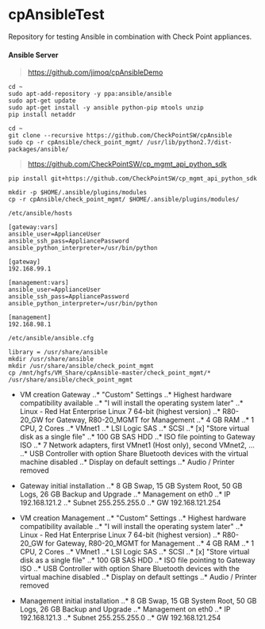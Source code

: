 # cpAnsibleTest

Repository for testing Ansible in combination with Check Point appliances.

#### Ansible Server
> https://github.com/jimoq/cpAnsibleDemo
```
cd ~
sudo apt-add-repository -y ppa:ansible/ansible
sudo apt-get update
sudo apt-get install -y ansible python-pip mtools unzip
pip install netaddr

cd ~
git clone --recursive https://github.com/CheckPointSW/cpAnsible
sudo cp -r cpAnsible/check_point_mgmt/ /usr/lib/python2.7/dist-packages/ansible/
```

> https://github.com/CheckPointSW/cp_mgmt_api_python_sdk
```
pip install git+https://github.com/CheckPointSW/cp_mgmt_api_python_sdk

mkdir -p $HOME/.ansible/plugins/modules
cp -r cpAnsible/check_point_mgmt/ $HOME/.ansible/plugins/modules/
```


```
/etc/ansible/hosts

[gateway:vars]
ansible_user=ApplianceUser
ansible_ssh_pass=AppliancePassword
ansible_python_interpreter=/usr/bin/python

[gateway]
192.168.99.1

[management:vars]
ansible_user=ApplianceUser
ansible_ssh_pass=AppliancePassword
ansible_python_interpreter=/usr/bin/python

[management]
192.168.98.1
```


```
/etc/ansible/ansible.cfg

library = /usr/share/ansible
mkdir /usr/share/ansible
mkdir /usr/share/ansible/check_point_mgmt
cp /mnt/hgfs/VM_Share/cpAnsible-master/check_point_mgmt/* /usr/share/ansible/check_point_mgmt
```

* VM creation Gateway
..* "Custom" Settings
..* Highest hardware compatibility available
..* "I will install the operating system later"
..* Linux - Red Hat Enterprise Linux 7 64-bit (highest version)
..* R80-20_GW for Gateway, R80-20_MGMT for Management
..* 4 GB RAM
..* 1 CPU, 2 Cores
..* VMnet1
..* LSI Logic SAS
..* SCSI
..* [x] "Store virtual disk as a single file"
..* 100 GB SAS HDD
..* ISO file pointing to Gateway ISO
..* 7 Network adapters, first VMnet1 (Host only), second VMnet2, ...
..* USB Controller with option Share Bluetooth devices with the virtual machine disabled
..* Display on default settings
..* Audio / Printer removed

* Gateway initial installation
..* 8 GB Swap, 15 GB System Root, 50 GB Logs, 26 GB Backup and Upgrade
..* Management on eth0
..* IP 192.168.121.2
..* Subnet 255.255.255.0
..* GW 192.168.121.254




* VM creation Management
..* "Custom" Settings
..* Highest hardware compatibility available
..* "I will install the operating system later"
..* Linux - Red Hat Enterprise Linux 7 64-bit (highest version)
..* R80-20_GW for Gateway, R80-20_MGMT for Management
..* 4 GB RAM
..* 1 CPU, 2 Cores
..* VMnet1
..* LSI Logic SAS
..* SCSI
..* [x] "Store virtual disk as a single file"
..* 100 GB SAS HDD
..* ISO file pointing to Gateway ISO
..* USB Controller with option Share Bluetooth devices with the virtual machine disabled
..* Display on default settings
..* Audio / Printer removed

* Management initial installation
..* 8 GB Swap, 15 GB System Root, 50 GB Logs, 26 GB Backup and Upgrade
..* Management on eth0
..* IP 192.168.121.3
..* Subnet 255.255.255.0
..* GW 192.168.121.254







